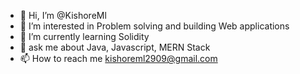 - 👋 Hi, I’m @KishoreMl
- 👀 I’m interested in Problem solving and building Web applications
- 🌱 I’m currently learning Solidity 
- 💭 ask me about Java, Javascript, MERN Stack
- 📫 How to reach me  kishoreml2909@gmail.com

<!---
KishoreMl/KishoreMl is a ✨ special ✨ repository because its `README.md` (this file) appears on your GitHub profile.
You can click the Preview link to take a look at your changes.
--->
